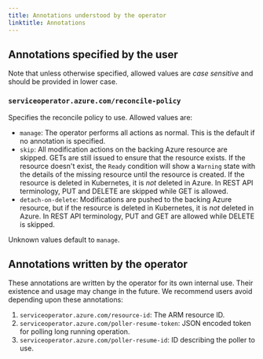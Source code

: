 ```yaml
---
title: Annotations understood by the operator
linktitle: Annotations
---
```


## Annotations specified by the user

Note that unless otherwise specified, allowed values are _case sensitive_ and should be provided in lower case.

### `serviceoperator.azure.com/reconcile-policy`

Specifies the reconcile policy to use. Allowed values are:

- `manage`: The operator performs all actions as normal. This is the default if no annotation is specified.
- `skip`: All modification actions on the backing Azure resource are skipped. GETs are still issued to ensure that the resource
exists. If the resource doesn't exist, the `Ready` condition will show a `Warning` state with the details of the missing resource
until the resource is created. If the resource is deleted in Kubernetes, it is _not_ deleted in Azure. In REST API terminology, 
PUT and DELETE are skipped while GET is allowed.
- `detach-on-delete`: Modifications are pushed to the backing Azure resource, but if the resource is deleted in Kubernetes, 
it is _not_ deleted in Azure. In REST API terminology, PUT and GET are allowed while DELETE is skipped.
    
Unknown values default to `manage`.

## Annotations written by the operator

These annotations are written by the operator for its own internal use. Their existence and usage may change in the future.
We recommend users avoid depending upon these annotations:

1. `serviceoperator.azure.com/resource-id`: The ARM resource ID.
2. `serviceoperator.azure.com/poller-resume-token`: JSON encoded token for polling long running operation.
3. `serviceoperator.azure.com/poller-resume-id`: ID describing the poller to use.

